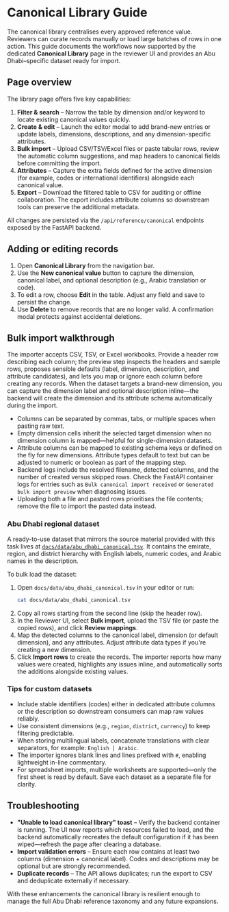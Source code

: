 # Canonical Library Guide

The canonical library centralises every approved reference value. Reviewers can curate records manually or load large batches of
rows in one action. This guide documents the workflows now supported by the dedicated **Canonical Library** page in the reviewer
UI and provides an Abu Dhabi–specific dataset ready for import.

## Page overview

The library page offers five key capabilities:

1. **Filter & search** – Narrow the table by dimension and/or keyword to locate existing canonical values quickly.
2. **Create & edit** – Launch the editor modal to add brand-new entries or update labels, dimensions, descriptions, and any
   dimension-specific attributes.
3. **Bulk import** – Upload CSV/TSV/Excel files or paste tabular rows, review the automatic column suggestions, and map headers
   to canonical fields before committing the import.
4. **Attributes** – Capture the extra fields defined for the active dimension (for example, codes or international identifiers)
   alongside each canonical value.
5. **Export** – Download the filtered table to CSV for auditing or offline collaboration. The export includes attribute columns
   so downstream tools can preserve the additional metadata.

All changes are persisted via the `/api/reference/canonical` endpoints exposed by the FastAPI backend.

## Adding or editing records

1. Open **Canonical Library** from the navigation bar.
2. Use the **New canonical value** button to capture the dimension, canonical label, and optional description (e.g., Arabic
   translation or code).
3. To edit a row, choose **Edit** in the table. Adjust any field and save to persist the change.
4. Use **Delete** to remove records that are no longer valid. A confirmation modal protects against accidental deletions.

## Bulk import walkthrough

The importer accepts CSV, TSV, or Excel workbooks. Provide a header row describing each column; the preview step inspects the
headers and sample rows, proposes sensible defaults (label, dimension, description, and attribute candidates), and lets you map
or ignore each column before creating any records. When the dataset targets a brand-new dimension, you can capture the dimension
label and optional description inline—the backend will create the dimension and its attribute schema automatically during the
import.

* Columns can be separated by commas, tabs, or multiple spaces when pasting raw text.
* Empty dimension cells inherit the selected target dimension when no dimension column is mapped—helpful for single-dimension
  datasets.
* Attribute columns can be mapped to existing schema keys or defined on the fly for new dimensions. Attribute types default to
  text but can be adjusted to numeric or boolean as part of the mapping step.
* Backend logs include the resolved filename, detected columns, and the number of created versus skipped rows. Check the FastAPI
  container logs for entries such as `Bulk canonical import received` or `Generated bulk import preview` when diagnosing issues.
* Uploading both a file and pasted rows prioritises the file contents; remove the file to import the pasted data instead.

### Abu Dhabi regional dataset

A ready-to-use dataset that mirrors the source material provided with this task lives at
[`docs/data/abu_dhabi_canonical.tsv`](data/abu_dhabi_canonical.tsv). It contains the emirate, region, and district hierarchy with
English labels, numeric codes, and Arabic names in the description.

To bulk load the dataset:

1. Open `docs/data/abu_dhabi_canonical.tsv` in your editor or run:
   ```bash
   cat docs/data/abu_dhabi_canonical.tsv
   ```
2. Copy all rows starting from the second line (skip the header row).
3. In the Reviewer UI, select **Bulk import**, upload the TSV file (or paste the copied rows), and click **Review mappings**.
4. Map the detected columns to the canonical label, dimension (or default dimension), and any attributes. Adjust attribute data
   types if you're creating a new dimension.
5. Click **Import rows** to create the records. The importer reports how many values were created, highlights any issues inline,
   and automatically sorts the additions alongside existing values.

### Tips for custom datasets

- Include stable identifiers (codes) either in dedicated attribute columns or the description so downstream consumers can map raw values reliably.
- Use consistent dimensions (e.g., `region`, `district`, `currency`) to keep filtering predictable.
- When storing multilingual labels, concatenate translations with clear separators, for example: `English | Arabic`.
- The importer ignores blank lines and lines prefixed with `#`, enabling lightweight in-line commentary.
- For spreadsheet imports, multiple worksheets are supported—only the first sheet is read by default. Save each dataset as a
  separate file for clarity.

## Troubleshooting

- **"Unable to load canonical library" toast** – Verify the backend container is running. The UI now reports which resources
  failed to load, and the backend automatically recreates the default configuration if it has been wiped—refresh the page after
  clearing a database.
- **Import validation errors** – Ensure each row contains at least two columns (dimension + canonical label). Codes and
  descriptions may be optional but are strongly recommended.
- **Duplicate records** – The API allows duplicates; run the export to CSV and deduplicate externally if necessary.

With these enhancements the canonical library is resilient enough to manage the full Abu Dhabi reference taxonomy and any future
expansions.
